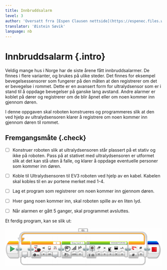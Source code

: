 ```yaml
---
title: Innbruddsalarm
level: 3
author: 'Oversatt frra [Espen Clausen nettside](https://espenec.files.wordpress.com/2015/09/lego-mindstorms-del-3-5.pdf)'
translator: 'Øistein Søvik'
language: nb
---
```




#  Innbruddsalarm {.intro}

Veldig mange hus i Norge har de siste årene fått innbruddsalarmer. De finnes i
flere varianter, og brukes på ulike steder. Det finnes for eksempel
bevegelsessensorer som fungerer på den måten at den registrerer om det er
bevegelse i rommet. Dette er en avansert form for ultralydsensor som er i stand
til å oppdage bevegelser på ganske lang avstand. Andre alarmer er koblet på
dører og registrerer om de blir åpnet eller om noen kommer inn gjennom døren.

I denne oppgaven skal roboten konstrueres og programmeres slik at den ved hjelp
av ultralydsensoren klarer å registrere om noen kommer inn gjennom døren til
rommet.

## Fremgangsmåte {.check}

- [ ] Konstruer roboten slik at ultralydsensoren står plassert på et stativ og
      ikke på roboten. Pass på at stativet med ultralydsensoren er utformet slik
      at det kan stå uten å falle, og klarer å oppdage eventuelle personer som
      kommer inn døren.

- [ ] Koble til Ultralydsensoren til EV3 roboten ved hjelp av en kabel. Kabelen
      skal kobles til en av portene merket med 1-4.

- [ ] Lag et program som registrerer om noen kommer inn gjennom døren.

- [ ] Hver gang noen kommer inn, skal roboten spille av en liten lyd.

- [ ] Når alarmen er gått 5 ganger, skal programmet avsluttes.

Et ferdig program, kan se slik ut:

![Bilde av et ferdig program](lego_mindstorms_innbrudd_1.png)
 
